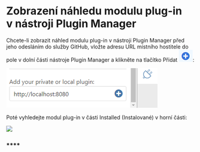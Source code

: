 # Zobrazení náhledu modulu plug-in v nástroji Plugin Manager

Chcete-li zobrazit náhled modulu plug-in v nástroji Plugin Manager před jeho odesláním do služby GitHub, vložte adresu URL místního hostitele do pole v dolní části nástroje Plugin Manager a klikněte na tlačítko Přidat ![](<../../../.gitbook/assets/image (44).png>):

![](<../../../.gitbook/assets/image (16).png>)

Poté vyhledejte modul plug-in v části Installed (Instalované) v horní části:

![](https://formit3d.github.io/FormItExamplePlugins/docs/images/PluginManagerInstalledList.png)

### ****
